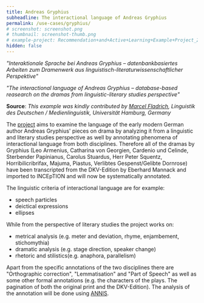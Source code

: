 ```yaml
---
title: Andreas Gryphius
subheadline: The interactional language of Andreas Gryphius
permalink: /use-cases/gryphius/
# screenshot: screenshot.png
# thumbnail: screenshot-thumb.png
# example-project: Recommendation+and+Active+Learning+Example+Project_2018-07-05_1103.zip
hidden: false
---
```


<i>"Interaktionale Sprache bei Andreas Gryphius – datenbankbasiertes Arbeiten zum Dramenwerk aus linguistisch-literaturwissenschaftlicher Perspektive"</i>

<i>"The interactional language of Andreas Gryphius – database-based reasearch on the dramas from linguistic-literary studies perspective"</i>

**Source**: <i>This example was kindly contributed by 
<a href="https://www.slm.uni-hamburg.de/germanistik/personen/fladrich.html">Marcel Fladrich</a>,
 Linguistik des Deutschen / Medienlinguistik, Universität Hamburg, Germany</i>

The [project][1] aims to examine the language of the early modern German author Andreas Gryphius' pieces 
on drama by analyzing it from a linguistic and literary studies perspective as well by annotating 
phenomena of interactional language from both disciplines. Therefore all of the dramas by Gryphius
(Leo Armenius, Catharina von Georgien, Cardenio und Celinde, Sterbender Papinianus, Carolus Stuardus,
Herr Peter Squentz, Horribilicribrifax, Majuma, Piastus, Verlibtes Gespenst/Gelibte Dornrose) have
been transcripted from the DKV-Edition by Eberhard Mannack and imported to INCEpTION and will now be
systematically annotated.

The linguistic criteria of interactional language are for example:

*	speech particles
*	deictical expressions
*	ellipses 

While from the perspective of literary studies the project works on:

*	metrical analysis (e.g. meter and deviation, rhyme, enjambement, stichomythia)
*	dramatic analysis (e.g. stage direction, speaker change) 
*	rhetoric and stilistics(e.g. anaphora, parallelism)

Apart from the specific annotations of the two disciplines there are "Orthographic correction", 
"Lemmatisation" and "Part of Speech" as well as some other formal annotations (e.g. the characters 
of the plays. The pagination of both the original print and the DKV-Edition).
The analysis of the annotation will be done using [ANNIS][2].

[1]: http://gryphius.sprache-interaktion.de
[2]: http://corpus-tools.org/annis/
